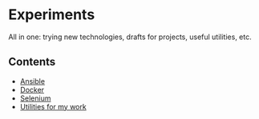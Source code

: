 # Experiments

All in one: trying new technologies, drafts for projects, useful utilities, etc.

## Сontents

- [Ansible](https://github.com/RamiGaggi/experiments/tree/main/try-ansible)
- [Docker](https://github.com/RamiGaggi/experiments/tree/main/try-docker)
- [Selenium](https://github.com/RamiGaggi/experiments/tree/main/try-parsing)
- [Utilities for my work](https://www.google.com)
